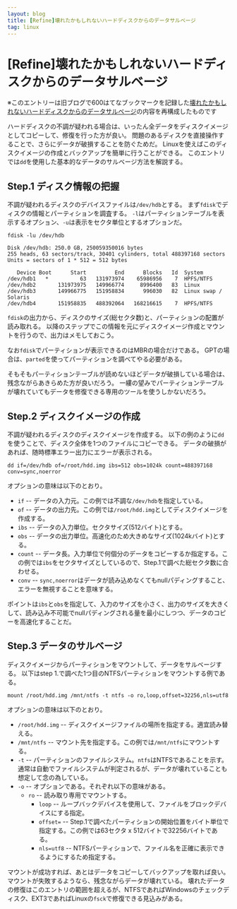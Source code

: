 ```yaml
---
layout: blog
title: [Refine]壊れたかもしれないハードディスクからのデータサルベージ
tag: linux
---
```


# [Refine]壊れたかもしれないハードディスクからのデータサルベージ

※このエントリーは旧ブログで600はてなブックマークを記録した[壊れたかもしれないハードディスクからのデータサルベージ](http://d.hatena.ne.jp/kokutoto/20080525/p1)の内容を再構成したものです

ハードディスクの不調が疑われる場合は、いったん全データをディスクイメージとしてコピーして、修復を行った方が良い。
問題のあるディスクを直接操作することで、さらにデータが破損することを防ぐためだ。
Linuxを使えばこのディスクイメージの作成とバックアップを簡単に行うことができる。
このエントリでは`dd`を使用した基本的なデータのサルベージ方法を解説する。

## Step.1 ディスク情報の把握

不調が疑われるディスクのデバイスファイルは`/dev/hdb`とする。
まず`fdisk`でディスクの情報とパーティションを調査する。
`-l`はパーティションテーブルを表示するオプション、`-u`は表示をセクタ単位とするオプションだ。

~~~~
fdisk -lu /dev/hdb
~~~~

~~~~
Disk /dev/hdb: 250.0 GB, 250059350016 bytes
255 heads, 63 sectors/track, 30401 cylinders, total 488397168 sectors
Units = sectors of 1 * 512 = 512 bytes

   Device Boot      Start         End      Blocks   Id  System
/dev/hdb1   *          63   131973974    65986956    7  HPFS/NTFS
/dev/hdb2       131973975   149966774     8996400   83  Linux
/dev/hdb3       149966775   151958834      996030   82  Linux swap / Solaris
/dev/hdb4       151958835   488392064   168216615    7  HPFS/NTFS
~~~~

`fdisk`の出力から、ディスクのサイズ(総セクタ数)と、パーティションの配置が読み取れる。
以降のステップでこの情報を元にディスクイメージ作成とマウントを行うので、出力はメモしておこう。

なお`fdisk`でパーティションが表示できるのはMBRの場合だけである。
GPTの場合は、`parted`を使ってパーティションを調べてやる必要がある。

そもそもパーティションテーブルが読めないほどデータが破損している場合は、残念ながらあきらめた方が良いだろう。
一縷の望みでパーティションテーブルが壊れていてもデータを修復できる専用のツールを使うしかないだろう。

## Step.2 ディスクイメージの作成

不調が疑われるディスクのディスクイメージを作成する。
以下の例のように`dd`を使うことで、ディスク全体を1つのファイルにコピーできる。
データの破損があれば、随時標準エラー出力にエラーが表示される。

~~~~
dd if=/dev/hdb of=/root/hdd.img ibs=512 obs=1024k count=488397168 conv=sync,noerror
~~~~

オプションの意味は以下のとおり。

- `if` -- データの入力元。この例では不調な`/dev/hdb`を指定している。
- `of` -- データの出力先。この例では`/root/hdd.img`としてディスクイメージを作成する。
- `ibs` -- データの入力単位。セクタサイズ(512バイト)とする。
- `obs` -- データの出力単位。高速化のため大きめなサイズ(1024kバイト)とする。
- `count` -- データ長。入力単位で何個分のデータをコピーするか指定する。この例では`ibs`をセクタサイズとしているので、Step.1で調べた総セクタ数に合わせる。
- `conv` -- `sync,noerror`はデータが読み込めなくてもnullパディングすること、エラーを無視することを意味する。

ポイントは`ibs`と`obs`を指定して、入力のサイズを小さく、出力のサイズを大きくして、読み込み不可能でnullパディングされる量を最小にしつつ、データのコピーを高速化することだ。

## Step.3 データのサルベージ

ディスクイメージからパーティションをマウントして、データをサルベージする。
以下はstep 1.で調べた1つ目のNTFSパーティションをマウントする例である。

~~~~
mount /root/hdd.img /mnt/ntfs -t ntfs -o ro,loop,offset=32256,nls=utf8
~~~~

オプションの意味は以下のとおり。

- `/root/hdd.img` -- ディスクイメージファイルの場所を指定する。適宜読み替える。
- `/mnt/ntfs` -- マウント先を指定する。この例では`/mnt/ntfs`にマウントする。
- `-t` -- パーティションのファイルシステム。`ntfs`はNTFSであることを示す。通常は自動でファイルシステムが判定されるが、データが壊れていることも想定して念の為している。
- `-o` -- オプションである。それぞれ以下の意味がある。
  - `ro` -- 読み取り専用でマウントする。
	- `loop` -- ループバックデバイスを使用して、ファイルをブロックデバイスにする指定。
	- `offset=` -- Step.1で調べたパーティションの開始位置をバイト単位で指定する。この例では63セクタ x 512バイトで32256バイトである。
	- `nls=utf8` -- NTFSパーティションで、ファイル名を正確に表示できるようにするため指定する。

マウントが成功すれば、あとはデータをコピーしてバックアップを取れば良い。
マウントが失敗するようなら、残念ながらデータが壊れている。
壊れたデータの修復はこのエントリの範囲を超えるが、NTFSであればWindowsのチェックディスク、EXT3であればLinuxの`fsck`で修復できる見込みがある。

